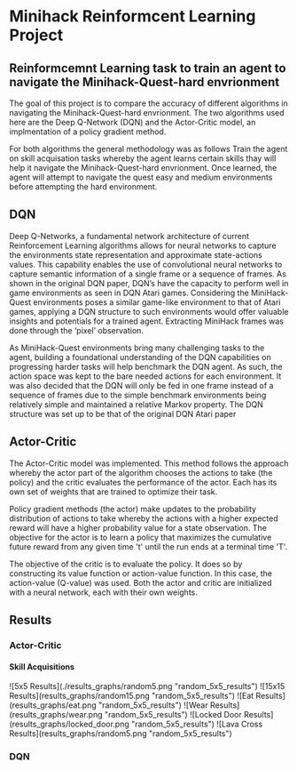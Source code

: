 <h1>Minihack Reinformcent Learning Project</h1>
<h2>Reinformcemnt Learning task to train an agent to navigate the Minihack-Quest-hard envrionment</h2>


<p>The goal of this project is to compare the accuracy of different algorithms in navigating the Minihack-Quest-hard envrionment. The two algorithms used here are the Deep Q-Network (DQN) and the Actor-Critic model, an implmentation of a policy gradient method.</p>

<p>For both algorithms the general methodology was as follows
Train the agent on skill acquisation tasks whereby the agent learns certain skills thay will help it navigate the Minihack-Quest-hard envrionment.
Once learned, the agent will attempt to navigate the quest easy and medium environments before attempting the hard environment.</p>

<h2>DQN</h2>
<p>Deep Q-Networks, a fundamental network architecture of current Reinforcement Learning algorithms allows for neural networks to capture the environments state representation and approximate state-actions values. This capability enables the use of convolutional neural networks to capture semantic information of a single frame or a sequence of frames. As shown in the original DQN paper, DQN’s have the capacity to perform well in game environments as seen in DQN Atari games. Considering the MiniHack-Quest environments poses a similar game-like environment to that of Atari games, applying a DQN structure to such environments would offer valuable insights and potentials for a trained agent. Extracting MiniHack frames was done through the ‘pixel’ observation.</p>

<p>As MiniHack-Quest environments bring many challenging tasks to the agent, building a foundational understanding of the DQN capabilities on progressing harder tasks will help benchmark the DQN agent. As such, the action space was kept to the bare needed actions for each environment. It was also decided that the DQN will only be fed in one frame instead of a sequence of frames due to the simple benchmark environments being relatively simple and maintained a relative Markov property. The DQN structure was set up to be that of the original DQN Atari paper</p>


<h2>Actor-Critic</h2>
<p>The Actor-Critic model was implemented. This method follows the approach whereby the actor part of the algorithm chooses the actions to take (the policy) and the critic evaluates the performance of the actor. Each has its own set of weights that are trained to optimize their task.</p>

<p>Policy gradient methods (the actor) make updates to the probability distribution of actions to take whereby the actions with a higher expected reward will have a higher probability value for a state observation. The objective for the actor is to learn a policy that maximizes the cumulative future reward from any given time 't' until the run ends at a terminal time 'T'.</p>

<p>The objective of the critic is to evaluate the policy. It does so by constructing its value function or action-value function. In this case, the action-value (Q-value) was used. Both the actor and critic are initialized with a neural network, each with their own weights.</p>


<h2>Results</h2>
<h3>Actor-Critic</h3>
<h4>Skill Acquisitions</h4>
![5x5 Results](./results_graphs/random5.png "random_5x5_results")
![15x15 Results](results_graphs/random15.png "random_5x5_results")
![Eat Results](results_graphs/eat.png "random_5x5_results")
![Wear Results](results_graphs/wear.png "random_5x5_results")
![Locked Door Results](results_graphs/locked_door.png "random_5x5_results")
![Lava Cross Results](results_graphs/random5.png "random_5x5_results")


<h3>DQN</h3>
